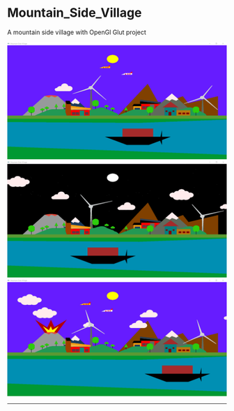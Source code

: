 # Mountain_Side_Village

A mountain side village with OpenGl Glut project

![Day](https://github.com/TaneemKazi/Mountain_Side_Village/blob/main/Screenshots/Day.PNG)
![Night](https://github.com/TaneemKazi/Mountain_Side_Village/blob/main/Screenshots/Night.PNG)
![Volcano](https://github.com/TaneemKazi/Mountain_Side_Village/blob/main/Screenshots/Volcano.PNG)

---
